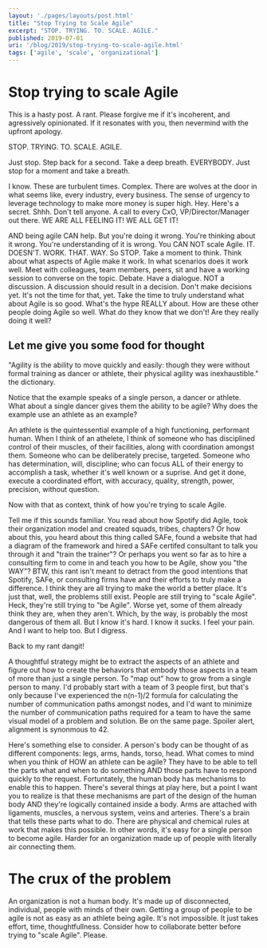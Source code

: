 ```yaml
---
layout: './pages/layouts/post.html'
title: "Stop Trying to Scale Agile"
excerpt: "STOP. TRYING. TO. SCALE. AGILE."
published: 2019-07-01
uri: '/blog/2019/stop-trying-to-scale-agile.html'
tags: ['agile', 'scale', 'organizational']
---
```

# Stop trying to scale Agile

This is a hasty post. A rant. Please forgive me if it's incoherent, and agressively opinionated. If it resonates with you, then nevermind with the upfront apology.

STOP. TRYING. TO. SCALE. AGILE.

Just stop. Step back for a second. Take a deep breath. EVERYBODY. Just stop for a moment and take a breath.

I know. These are turbulent times. Complex. There are wolves at the door in what seems like, every industry, every business. The sense of urgency to leverage technology to make more money is super high. Hey. Here's a secret. Shhh. Don't tell anyone. A call to every CxO, VP/Director/Manager out there. WE ARE ALL FEELING IT! WE ALL GET IT!

AND being agile CAN help. But you're doing it wrong. You're thinking about it wrong. You're understanding of it is wrong. You CAN NOT scale Agile. IT. DOESN'T. WORK. THAT. WAY. So STOP. Take a moment to think. Think about what aspects of Agile make it work. In what scenarios does it work well. Meet with colleagues, team members, peers, sit and have a working session to converse on the topic. Debate. Have a dialogue. NOT a discussion. A discussion should result in a decision. Don't make decisions yet. It's not the time for that, yet. Take the time to truly understand what about Agile is so good. What's the hype REALLY about. How are these other people doing Agile so well. What do they know that we don't! Are they really doing it well?

## Let me give you some food for thought

"Agility is the ability to move quickly and easily: though they were without formal training as dancer or athlete, their physical agility was inexhaustible." the dictionary.

Notice that the example speaks of a single person, a dancer or athlete. What about a single dancer gives them the ability to be agile? Why does the example use an athlete as an example?

An athlete is the quintessential example of a high functioning, performant human. When I think of an athelete, I think of someone who has disciplined control of their muscles, of their facilities, along with coordination amongst them. Someone who can be deliberately precise, targeted. Someone who has determination, will, discipline; who can focus ALL of their energy to accomplish a task, whether it's well known or a suprise. And get it done, execute a coordinated effort, with accuracy, quality, strength, power, precision, without question.

Now with that as context, think of how you're trying to scale Agile.

Tell me if this sounds familiar. You read about how Spotify did Agile, took their organization model and created squads, tribes, chapters? Or how about this, you heard about this thing called SAFe, found a website that had a diagram of the framework and hired a SAFe certifed consultant to talk you through it and "train the trainer"? Or perhaps you went so far as to hire a consulting firm to come in and teach you how to be Agile, show you "the WAY"? BTW, this rant isn't meant to detract from the good intentions that Spotify, SAFe, or consulting firms have and their efforts to truly make a difference. I think they are all trying to make the world a better place. It's just that, well, the problems still exist. People are still trying to "scale Agile". Heck, they're still trying to "be Agile". Worse yet, some of them already think they are, when they aren't. Which, by the way, is probably the most dangerous of them all. But I know it's hard. I know it sucks. I feel your pain. And I want to help too. But I digress.

Back to my rant dangit!

A thoughtful strategy might be to extract the aspects of an athlete and figure out how to create the behaviors that embody those aspects in a team of more than just a single person. To "map out" how to grow from a single person to many. I'd probably start with a team of 3 people first, but that's only because I've experienced the n(n-1)/2 formula for calculating the number of communication paths amongst nodes, and I'd want to minimize the number of communication paths required for a team to have the same visual model of a problem and solution. Be on the same page. Spoiler alert, alignment is synonmous to 42.

Here's something else to consider. A person's body can be thought of as different components: legs, arms, hands, torso, head. What comes to mind when you think of HOW an athlete can be agile? They have to be able to tell the parts what and when to do something AND those parts have to respond quickly to the request. Fortuntately, the human body has mechanisms to enable this to happen. There's several things at play here, but a point I want you to realize is that these mechanisms are part of the design of the human body AND they're logically contained inside a body. Arms are attached with ligaments, muscles, a nervous system, veins and arteries. There's a brain that tells these parts what to do. There are physical and chemical rules at work that makes this possible. In other words, it's easy for a single person to become agile. Harder for an organization made up of people with literally air connecting them.

# The crux of the problem

An organization is not a human body. It's made up of disconnected, individual, people with minds of their own. Getting a group of people to be agile is not as easy as an athlete being agile. It's not impossible. It just takes effort, time, thoughtfullness. Consider how to collaborate better before trying to "scale Agile". Please.

